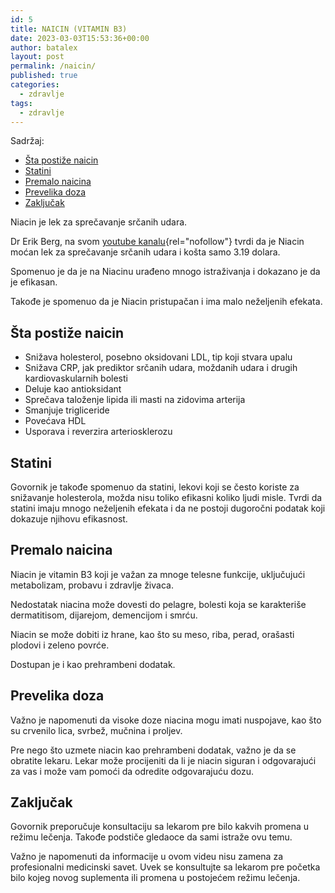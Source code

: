 ```yaml
---
id: 5
title: NAICIN (VITAMIN B3)
date: 2023-03-03T15:53:36+00:00
author: batalex
layout: post
permalink: /naicin/
published: true
categories:
  - zdravlje
tags:
  - zdravlje
---
```

Sadržaj:

- [Šta postiže naicin](#šta-postiže-naicin)
- [Statini](#statini)
- [Premalo naicina](#premalo-naicina)
- [Prevelika doza](#prevelika-doza)
- [Zaključak](#zaključak)


Niacin je lek za sprečavanje srčanih udara.

Dr Erik Berg, na svom [youtube kanalu](https://www.youtube.com/watch?v=R0kS26BA5BY){rel="nofollow"} tvrdi da je Niacin moćan lek za sprečavanje srčanih udara i košta samo 3.19 dolara. 

Spomenuo je da je na Niacinu urađeno mnogo istraživanja i dokazano je da je efikasan. 

Takođe je spomenuo da je Niacin pristupačan i ima malo neželjenih efekata.

## Šta postiže naicin

* Snižava holesterol, posebno oksidovani LDL, tip koji stvara upalu
* Snižava CRP, jak prediktor srčanih udara, moždanih udara i drugih kardiovaskularnih bolesti
* Deluje kao antioksidant
* Sprečava taloženje lipida ili masti na zidovima arterija
* Smanjuje trigliceride
* Povećava HDL
* Usporava i reverzira arteriosklerozu


## Statini

Govornik je takođe spomenuo da statini, lekovi koji se često koriste za snižavanje holesterola, možda nisu toliko efikasni koliko ljudi misle. Tvrdi da statini imaju mnogo neželjenih efekata i da ne postoji dugoročni podatak koji dokazuje njihovu efikasnost.

## Premalo naicina

Niacin je vitamin B3 koji je važan za mnoge telesne funkcije, uključujući metabolizam, probavu i zdravlje živaca.

Nedostatak niacina može dovesti do pelagre, bolesti koja se karakteriše dermatitisom, dijarejom, demencijom i smrću.

Niacin se može dobiti iz hrane, kao što su meso, riba, perad, orašasti plodovi i zeleno povrće.

Dostupan je i kao prehrambeni dodatak.

## Prevelika doza

Važno je napomenuti da visoke doze niacina mogu imati nuspojave, kao što su crvenilo lica, svrbež, mučnina i proljev.

Pre nego što uzmete niacin kao prehrambeni dodatak, važno je da se obratite lekaru. Lekar može procijeniti da li je niacin siguran i odgovarajući za vas i može vam pomoći da odredite odgovarajuću dozu.


## Zaključak

Govornik preporučuje konsultaciju sa lekarom pre bilo kakvih promena u režimu lečenja. Takođe podstiče gledaoce da sami istraže ovu temu.

Važno je napomenuti da informacije u ovom videu nisu zamena za profesionalni medicinski savet. Uvek se konsultujte sa lekarom pre početka bilo kojeg novog suplementa ili promena u postojećem režimu lečenja.
